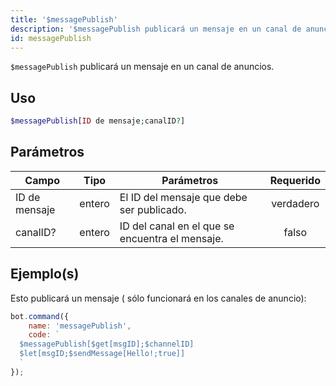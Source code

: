 ```yaml
---
title: '$messagePublish'
description: '$messagePublish publicará un mensaje en un canal de anuncios.'
id: messagePublish
---
```


`$messagePublish` publicará un mensaje en un canal de anuncios.

## Uso

```php
$messagePublish[ID de mensaje;canalID?]
```

## Parámetros

| Campo         | Tipo   | Parámetros                                      | Requerido |
| ------------- | ------ | ----------------------------------------------- |:---------:|
| ID de mensaje | entero | El ID del mensaje que debe ser publicado.       | verdadero |
| canalID?      | entero | ID del canal en el que se encuentra el mensaje. |   falso   |

## Ejemplo(s)

Esto publicará un mensaje ( sólo funcionará en los canales de anuncio):

```javascript
bot.command({
    name: 'messagePublish',
    code: `
  $messagePublish[$get[msgID];$channelID]
  $let[msgID;$sendMessage[Hello!;true]]
  `
});
```
